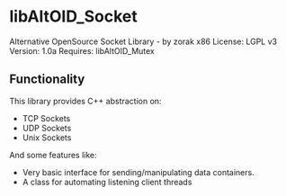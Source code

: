 # libAltOID_Socket

Alternative OpenSource Socket Library - by zorak x86 
License: LGPL v3
Version: 1.0a
Requires: libAltOID_Mutex

## Functionality

This library provides C++ abstraction on: 

- TCP Sockets
- UDP Sockets
- Unix Sockets

And some features like:

- Very basic interface for sending/manipulating data containers.
- A class for automating listening client threads

